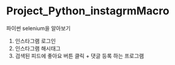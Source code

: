 # Project_Python_instagrmMacro
파이썬 selenium을 알아보기
  1. 인스타그램 로그인 
  2. 인스타그램 해시태그 
  3. 검색된 피드에 좋아요 버튼 클릭 + 댓글 등록 하는 프로그램

